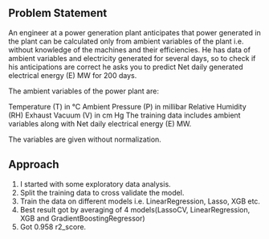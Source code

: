## Problem Statement

An engineer at a power generation plant anticipates that power generated in the plant can be calculated only from ambient variables of the plant i.e. without knowledge of the machines and their efficiencies. He has data of ambient variables and electricity generated for several days, so to check if his anticipations are correct he asks you to predict Net daily generated electrical energy (E) MW for 200 days. 

The ambient variables of the power plant are:

Temperature (T) in °C
Ambient Pressure (P) in millibar
Relative Humidity (RH)
Exhaust Vacuum (V) in cm Hg
The training data includes ambient variables along with Net daily electrical energy (E) MW.

The variables are given without normalization.

## Approach

1. I started with some exploratory data analysis.
2. Split the training data to cross validate the model.
3. Train the data on different models i.e. LinearRegression, Lasso, XGB etc.
4. Best result got by averaging of 4 models(LassoCV, LinearRegression, XGB and GradientBoostingRegressor)
5. Got 0.958 r2_score.

